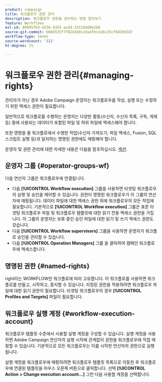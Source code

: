 ```yaml
---
product: campaign
title: 워크플로우 권한 관리
description: 워크플로우 권한을 관리하는 방법 알아보기
feature: Workflows
exl-id: 88995fb3-d336-4355-acd4-33118dd0e2b0
source-git-commit: b666535f7f82d1b8c2da4fbce1bc25cf8d39d187
workflow-type: tm+mt
source-wordcount: '321'
ht-degree: 1%

---
```


# 워크플로우 권한 관리{#managing-rights}



관리자가 아닌 경우 Adobe Campaign 운영자는 워크플로우를 작성, 실행 또는 수정하기 위한 액세스 권한이 필요합니다.

일반적으로 워크플로를 수행하는 운영자는 다양한 활동(수신자, 수신자 목록, 구독, 게재 등) 중에 사용되는 데이터가 포함된 파일 및 하위 파일에 액세스해야 합니다.

또한 영향을 줄 워크플로에서 수행한 작업(수신자 가져오기, 파일 액세스, Fusion, SQL 스크립트 실행 등)과 일치하는 명명된 권한에도 매핑해야 합니다.

운영자 및 권한 관리에 대한 자세한 내용은 다음을 참조하십시오. [섹션](../../platform/using/access-management.md).

## 운영자 그룹 {#operator-groups-wf}

다음 연산자 그룹은 워크플로우에 연결됩니다.

* 다음 **[!UICONTROL Workflow execution]** 그룹을 사용하면 타겟팅 워크플로우의 실행 및 승인을 제어할 수 있습니다. 권한이 명명된 워크플로우가 이 그룹의 연산자에 매핑됩니다. 데이터 파일에 대한 액세스 권한 외에 워크플로우의 모든 작업에 필요합니다. 기본적으로 **[!UICONTROL Workflow execution]** 그룹은 표준 타겟팅 워크플로우 파일 및 워크플로우 템플릿에 대한 읽기 전용 액세스 권한을 가집니다. 이 그룹의 운영자는 보류 중인 승인 파일에 대한 읽기 및 쓰기 액세스 권한도 갖습니다.
* 다음 **[!UICONTROL Workflow supervisors]** 그룹을 사용하면 운영자가 워크플로 승인을 관리할 수 있습니다.
* 다음 **[!UICONTROL Operation Managers]** 그룹 을 클릭하여 캠페인 워크플로우에 액세스합니다.

## 명명된 권한 {#named-rights}

right라는 WORKFLOW만 워크플로에 따라 고유합니다. 이 워크플로를 사용하면 워크플로를 만들고, 시작하고, 중지할 수 있습니다. 지정된 권한을 적용하려면 워크플로우 파일에 대한 읽기 권한이 필요합니다. 타겟팅 워크플로우의 경우 **[!UICONTROL Profiles and Targets]** 파일이 필요합니다.

## 워크플로우 실행 계정 {#workflow-execution-account}

워크플로우 템플릿 수준에서 사용할 실행 계정을 구성할 수 있습니다. 실행 계정을 사용하면 Adobe Campaign 연산자의 실행 시작에 관계없이 권한을 워크플로우에 직접 매핑할 수 있습니다. 기본적으로 모든 워크플로우는 이를 시작한 연산자의 권한으로 실행됩니다.

실행 계정을 워크플로우에 매핑하려면 워크플로우 템플릿 목록으로 이동한 후 워크플로우에 연결된 템플릿을 마우스 오른쪽 버튼으로 클릭합니다. 선택 **[!UICONTROL Action > Change execution account...]** 그런 다음 사용할 계정을 선택합니다.
